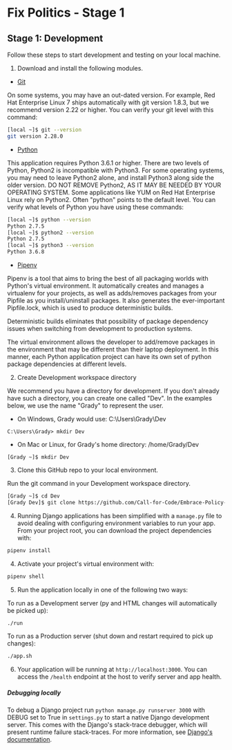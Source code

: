 # Fix Politics - Stage 1

## Stage 1: Development

Follow these steps to start development and testing on your local machine.

1. Download and install the following modules.

* [Git](https://git-scm.com/book/en/v2/Getting-Started-Installing-Git)

On some systems, you may have an out-dated version.  For example, Red Hat
Enterprise Linux 7 ships automatically with git version 1.8.3, but we
recommend version 2.22 or higher.  You can verify your git level with
this command:

```bash
[local ~]$ git --version
git version 2.28.0
```

* [Python](https://www.python.org/downloads/)

This application requires Python 3.6.1 or higher.  There are two levels
of Python, Python2 is incompatible with Python3.  For some operating 
systems, you may need to leave Python2 alone, and install Python3 along side
the older version.  DO NOT REMOVE Python2, AS IT MAY BE NEEDED BY YOUR
OPERATING SYSTEM.  Some applications like YUM on Red Hat Enterprise Linux
rely on Python2.  Often "python" points to the default level.  You can
verify what levels of Python you have using these commands:

```bash
[local ~]$ python --version
Python 2.7.5
[local ~]$ python2 --version
Python 2.7.5
[local ~]$ python3 --version
Python 3.6.8
```

* [Pipenv](https://pypi.org/project/pipenv/)

Pipenv is a tool that aims to bring the best of all packaging worlds with
Python's virtual environment.  It automatically creates and manages a 
virtualenv for your projects, as well as adds/removes packages from your 
Pipfile as you install/uninstall packages. It also generates the ever-important
Pipfile.lock, which is used to produce deterministic builds.

Deterministic builds eliminates that possibility of package dependency 
issues when switching from development to production systems.

The virtual environment allows the developer to add/remove packages in the
environment that may be different than their laptop deployment.  In this
manner, each Python application project can have its own set of python
package dependencies at different levels.


2. Create Development workspace directory

We recommend you have a directory for development.  If you don't already
have such a directory, you can create one called "Dev".  In the examples
below, we use the name "Grady" to represent the user.

* On Windows, Grady would use:  C:\Users\Grady\Dev

```
C:\Users\Grady> mkdir Dev
```

* On Mac or Linux, for Grady's home directory:  /home/Grady/Dev

```
[Grady ~]$ mkdir Dev
```


3. Clone this GitHub repo to your local environment.

Run the git command in your Development workspace directory.

```bash
[Grady ~]$ cd Dev
[Grady Dev]$ git clone https://github.com/Call-for-Code/Embrace-Policy-Reform.git
```

4. Running Django applications has been simplified with a `manage.py` file to
 avoid dealing with configuring environment variables to run your app. From 
your project root, you can download the project dependencies with:

```bash
pipenv install
```

4. Activate your project's virtual environment with:

```bash
pipenv shell
```

5. Run the application locally in one of the following two ways:

To run as a Development server (py and HTML changes will automatically be picked up):

```bash
./run
```

To run as a Production server (shut down and restart required to pick up changes):

```bash
./app.sh
```

6. Your application will be running at `http://localhost:3000`.  You can access the `/health` endpoint at the host to verify server and app health.

##### Debugging locally
To debug a Django project run `python manage.py runserver 3000` with DEBUG set to True in `settings.py` to start a native Django development server. This comes with the Django's stack-trace debugger, which will present runtime failure stack-traces. For more information, see [Django's documentation](https://docs.djangoproject.com/en/2.0/ref/settings/).






